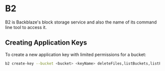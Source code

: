 
# B2

B2 is Backblaze's block storage service and also the name of its command line tool to access it.

## Creating Application Keys

To create a new application key with limited permissions for a bucket:

```sh
b2 create-key --bucket <bucket> <keyName> deleteFiles,listBuckets,listFiles,readFiles,writeFiles
```
